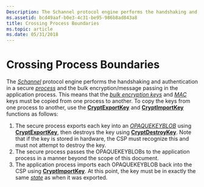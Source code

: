 ```yaml
---
Description: The Schannel protocol engine performs the handshaking and authentication in a secure process and the bulk encryption/message passing in the application process.
ms.assetid: bcd49aaf-b0e3-4c31-be95-986b8ad843a8
title: Crossing Process Boundaries
ms.topic: article
ms.date: 05/31/2018
---
```


# Crossing Process Boundaries

The [*Schannel*](https://msdn.microsoft.com/library/ms721625(v=VS.85).aspx) protocol engine performs the handshaking and authentication in a secure [*process*](https://msdn.microsoft.com/library/ms721603(v=VS.85).aspx) and the bulk encryption/message passing in the application process. This means that the [*bulk encryption keys*](https://msdn.microsoft.com/library/ms721569(v=VS.85).aspx) and [*MAC*](https://msdn.microsoft.com/library/ms721594(v=VS.85).aspx) keys must be copied from one process to another. To copy the keys from one process to another, use the [**CryptExportKey**](/windows/desktop/api/Wincrypt/nf-wincrypt-cryptexportkey) and [**CryptImportKey**](/windows/desktop/api/Wincrypt/nf-wincrypt-cryptimportkey) functions as follows:

1.  The secure process exports each key into an [*OPAQUEKEYBLOB*](https://msdn.microsoft.com/library/ms721599(v=VS.85).aspx) using [**CryptExportKey**](/windows/desktop/api/Wincrypt/nf-wincrypt-cryptexportkey), then destroys the key using [**CryptDestroyKey**](/windows/desktop/api/Wincrypt/nf-wincrypt-cryptdestroykey). Note that if the key is stored in hardware, the CSP must recognize this and must not attempt to destroy the key.
2.  The secure process passes the OPAQUEKEYBLOBs to the application process in a manner beyond the scope of this document.
3.  The application process imports each OPAQUEKEYBLOB back into the CSP using [**CryptImportKey**](/windows/desktop/api/Wincrypt/nf-wincrypt-cryptimportkey). At this point, the key must be in exactly the same [*state*](https://msdn.microsoft.com/library/ms721625(v=VS.85).aspx) as when it was exported.

 

 



